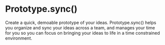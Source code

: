 # Prototype.sync()

Create a quick, demoable prototype of your ideas. Prototype.sync() helps you organize and sync your ideas across a team, and manages your time for you so you can focus on bringing your ideas to life in a time constrained environment.